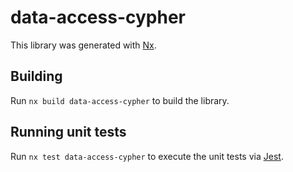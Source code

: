 # data-access-cypher

This library was generated with [Nx](https://nx.dev).

## Building

Run `nx build data-access-cypher` to build the library.

## Running unit tests

Run `nx test data-access-cypher` to execute the unit tests via [Jest](https://jestjs.io).
